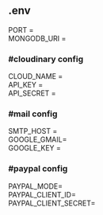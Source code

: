 ## .env

PORT =  
MONGODB_URI =  

### #cloudinary config
CLOUD_NAME =  
API_KEY =  
API_SECRET =  

### #mail config
SMTP_HOST =  
GOOGLE_GMAIL=  
GOOGLE_KEY =  

### #paypal config
PAYPAL_MODE=  
PAYPAL_CLIENT_ID=  
PAYPAL_CLIENT_SECRET=  
